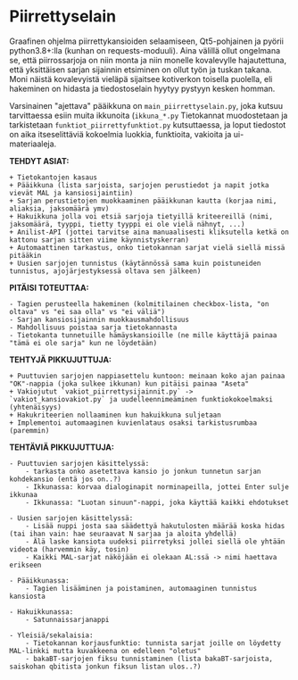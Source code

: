 # Piirrettyselain
Graafinen ohjelma piirrettykansioiden selaamiseen, Qt5-pohjainen ja pyörii python3.8+:lla (kunhan on requests-moduuli).
Aina välillä ollut ongelmana se, että piirrossarjoja on niin monta ja niin monelle kovalevylle hajautettuna, että yksittäisen sarjan sijainnin etsiminen on ollut työn ja tuskan takana. Moni näistä kovalevyistä vieläpä sijaitsee kotiverkon toisella puolella, eli hakeminen on hidasta ja tiedostoselain hyytyy pystyyn kesken homman.

Varsinainen "ajettava" pääikkuna on `main_piirrettyselain.py`, joka kutsuu tarvittaessa esiin muita ikkunoita (`ikkuna_*.py` Tietokannat muodostetaan ja tarkistetaan `funktiot_piirrettyfunktiot.py` kutsuttaessa, ja loput tiedostot on aika itseselittäviä kokoelmia luokkia, funktioita, vakioita ja ui-materiaaleja.


**TEHDYT ASIAT:**

	+ Tietokantojen kasaus
	+ Pääikkuna (lista sarjoista, sarjojen perustiedot ja napit jotka vievät MAL ja kansiosijaintiin)
	+ Sarjan perustietojen muokkaaminen pääikkunan kautta (korjaa nimi, aliaksia, jaksomäärä ymv)
	+ Hakuikkuna jolla voi etsiä sarjoja tietyillä kriteereillä (nimi, jaksomäärä, tyyppi, tietty tyyppi ei ole vielä nähnyt, ...)
	+ Anilist-API (jottei tarvitse aina manuaalisesti kliksutella ketkä on kattonu sarjan sitten viime käynnistyskerran)
	+ Automaattinen tarkastus, onko tietokannan sarjat vielä siellä missä pitääkin
	+ Uusien sarjojen tunnistus (käytännössä sama kuin poistuneiden tunnistus, ajojärjestyksessä oltava sen jälkeen)


**PITÄISI TOTEUTTAA:**

	- Tagien perusteella hakeminen (kolmitilainen checkbox-lista, "on oltava" vs "ei saa olla" vs "ei väliä")
	- Sarjan kansiosijainnin muokkausmahdollisuus
	- Mahdollisuus poistaa sarja tietokannasta
	- Tietokanta tunnetuille hämäyskansioille (ne mille käyttäjä painaa "tämä ei ole sarja" kun ne löydetään)


**TEHTYJÄ PIKKUJUTTUJA:**

	+ Puuttuvien sarjojen nappiasettelu kuntoon: meinaan koko ajan painaa "OK"-nappia (joka sulkee ikkunan) kun pitäisi painaa "Aseta"
	+ Vakiojutut `vakiot_piirrettysijainnit.py` -> `vakiot_kansiovakiot.py` ja uudelleennimeäminen funktiokokoelmaksi (yhtenäisyys)
	+ Hakukriteerien nollaaminen kun hakuikkuna suljetaan
	+ Implementoi automaaginen kuvienlataus osaksi tarkistusrumbaa (paremmin)


**TEHTÄVIÄ PIKKUJUTTUJA:**

	- Puuttuvien sarjojen käsittelyssä:
		- tarkasta onko asetettava kansio jo jonkun tunnetun sarjan kohdekansio (entä jos on..?)
		- Ikkunassa: korvaa dialoginapit norminapeilla, jottei Enter sulje ikkunaa
		- Ikkunassa: "Luotan sinuun"-nappi, joka käyttää kaikki ehdotukset

	- Uusien sarjojen käsittelyssä:
		- Lisää nuppi josta saa säädettyä hakutulosten määrää koska hidas (tai ihan vain: hae seuraavat N sarjaa ja aloita yhdellä)
		- Älä laske kansiota uudeksi piirretyksi jollei siellä ole yhtään videota (harvemmin käy, tosin)
		- Kaikki MAL-sarjat näköjään ei olekaan AL:ssä -> nimi haettava erikseen

	- Pääikkunassa:
		- Tagien lisääminen ja poistaminen, automaaginen tunnistus kansiosta

	- Hakuikkunassa:
		- Satunnaissarjanappi

	- Yleisiä/sekalaisia:
		- Tietokannan korjausfunktio: tunnista sarjat joille on löydetty MAL-linkki mutta kuvakkeena on edelleen "oletus"
		- bakaBT-sarjojen fiksu tunnistaminen (lista bakaBT-sarjoista, saiskohan qbitista jonkun fiksun listan ulos..?)
